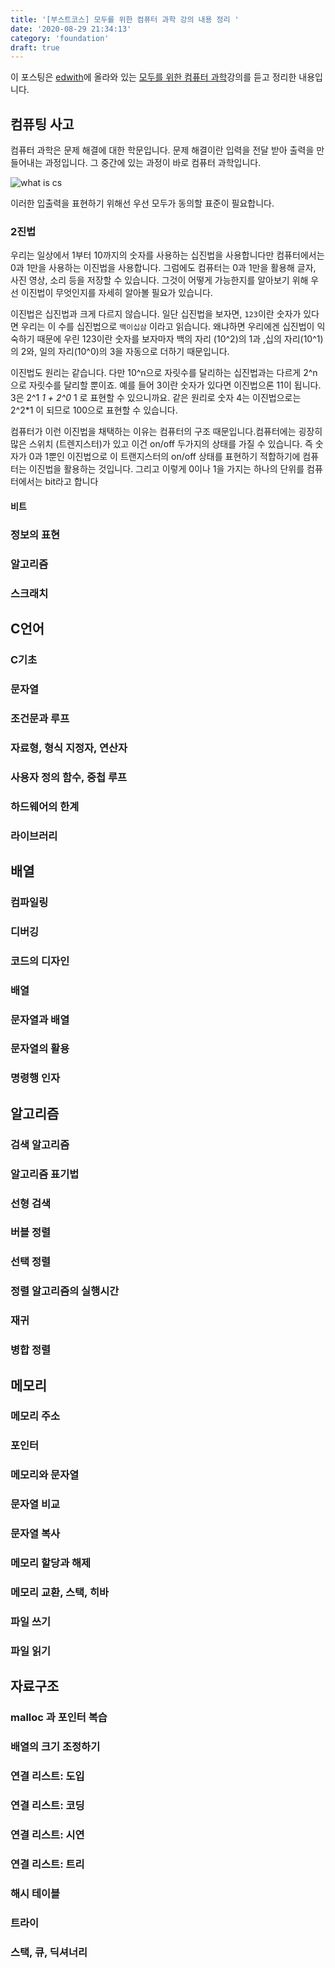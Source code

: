 ```yaml
---
title: '[부스트코스] 모두를 위한 컴퓨터 과학 강의 내용 정리 '
date: '2020-08-29 21:34:13'
category: 'foundation'
draft: true
---
```


이 포스팅은 [edwith](https://www.edwith.org/)에 올라와 있는 [모두를 위한 컴퓨터 과학](https://www.edwith.org/boostcourse-cs-050)강의를 듣고 정리한 내용입니다.

## 컴퓨팅 사고

컴퓨터 과학은 문제 해결에 대한 학문입니다. 문제 해결이란 입력을 전달 받아 출력을 만들어내는 과정입니다. 그 중간에 있는 과정이 바로 컴퓨터 과학입니다.

![what is cs](https://cphinf.pstatic.net/mooc/20200607_118/1591509237959928I3_PNG/mceclip0.png)

이러한 입출력을 표현하기 위해선 우선 모두가 동의할 표준이 필요합니다.

### 2진법

우리는 일상에서 1부터 10까지의 숫자를 사용하는 십진법을 사용합니다만 컴퓨터에서는 0과 1만을 사용하는 이진법을 사용합니다. 그럼에도 컴퓨터는 0과 1만을 활용해 글자, 사진 영상, 소리 등을 저장할 수 있습니다. 그것이 어떻게 가능한지를 알아보기 위해 우선 이진법이 무엇인지를 자세히 알아볼 필요가 있습니다.

이진법은 십진법과 크게 다르지 않습니다. 일단 십진법을 보자면,  `123`이란 숫자가 있다면 우리는 이 수를 십진법으로 `백이십삼` 이라고 읽습니다. 왜냐하면 우리에겐 십진법이 익숙하기 때문에 우린 123이란 숫자를 보자마자 백의 자리 (10^2)의 1과 ,십의 자리(10^1)의 2와, 일의 자리(10^0)의 3을 자동으로 더하기 때문입니다.

이진법도 원리는 같습니다. 다만 10^n으로 자릿수를 달리하는 십진법과는 다르게 2^n 으로 자릿수를 달리할 뿐이죠. 예를 들어 3이란 숫자가 있다면 이진법으론 11이 됩니다. 3은 2^1 *1 + 2^0* 1 로 표현할 수 있으니까요. 같은 원리로 숫자 4는 이진법으로는 2^2*1 이 되므로 100으로 표현할 수 있습니다.

컴퓨터가 이런 이진법을 채택하는 이유는 컴퓨터의 구조 때문입니다.컴퓨터에는 굉장히 많은 스위치 (트렌지스터)가 있고 이건 on/off 두가지의 상태를 가질 수 있습니다. 즉 숫자가 0과 1뿐인 이진법으로 이 트랜지스터의 on/off 상태를 표현하기 적합하기에 컴퓨터는 이진법을 활용하는 것입니다. 그리고 이렇게 0이나 1을 가지는 하나의 단위를 컴퓨터에서는 bit라고 합니다

#### 비트

### 정보의 표현

### 알고리즘

### 스크래치

## C언어

### C기초

### 문자열

### 조건문과 루프

### 자료형, 형식 지정자, 연산자

### 사용자 정의 함수, 중첩 루프

### 하드웨어의 한계

### 라이브러리

## 배열

### 컴파일링

### 디버깅

### 코드의 디자인

### 배열

### 문자열과 배열

### 문자열의 활용

### 명령행 인자

## 알고리즘

### 검색 알고리즘

### 알고리즘 표기법

### 선형 검색

### 버블 정렬

### 선택 정렬

### 정렬 알고리즘의 실행시간

### 재귀

### 병합 정렬

## 메모리

### 메모리 주소

### 포인터

### 메모리와 문자열

### 문자열 비교

### 문자열 복사

### 메모리 할당과 해제

### 메모리 교환, 스택, 히바

### 파일 쓰기

### 파일 읽기

## 자료구조

### malloc 과 포인터 복습

### 배열의 크기 조정하기

### 연결 리스트: 도입

### 연결 리스트: 코딩

### 연결 리스트: 시연

### 연결 리스트: 트리

### 해시 테이블

### 트라이

### 스택, 큐, 딕셔너리
